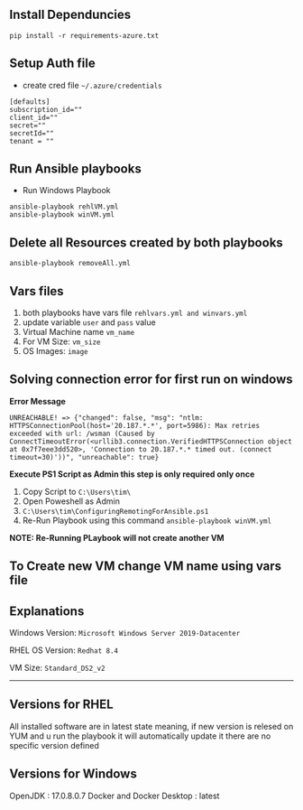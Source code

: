 ## Install Dependuncies 
`pip install -r requirements-azure.txt`

## Setup Auth file
 - create cred file `~/.azure/credentials` 

```
[defaults]
subscription_id=""
client_id=""
secret=""
secretId=""
tenant = ""

```
## Run Ansible playbooks

- Run Windows Playbook

```
ansible-playbook rehlVM.yml
ansible-playbook winVM.yml
```
## Delete all Resources created by both playbooks

```
ansible-playbook removeAll.yml
```
## Vars files 
1. both playbooks have vars file `rehlvars.yml and winvars.yml`
2. update variable `user` and `pass` value
3. Virtual Machine name `vm_name`
4. For VM Size: `vm_size`
5. OS Images: `image` 

## Solving connection error for first run on windows
**Error Message**
```
UNREACHABLE! => {"changed": false, "msg": "ntlm: HTTPSConnectionPool(host='20.187.*.*', port=5986): Max retries exceeded with url: /wsman (Caused by ConnectTimeoutError(<urllib3.connection.VerifiedHTTPSConnection object at 0x7f7eee3dd520>, 'Connection to 20.187.*.* timed out. (connect timeout=30)'))", "unreachable": true}
```
**Execute PS1 Script as Admin this step is only required only once**

1. Copy Script to `C:\Users\tim\`
2. Open Poweshell as Admin
3. `C:\Users\tim\ConfiguringRemotingForAnsible.ps1`
4. Re-Run Playbook using this command
`ansible-playbook winVM.yml`



**NOTE: Re-Running PLaybook will not create another VM**

To Create new VM change VM name using vars file
---
## Explanations 

Windows Version: `Microsoft Windows Server 2019-Datacenter`

RHEL OS Version: `Redhat 8.4`

VM Size: `Standard_DS2_v2`

---
## Versions for RHEL
All installed software are in latest state meaning,
if new version is relesed on YUM and u run the playbook it will automatically update it there are no specific version defined

## Versions for Windows
OpenJDK : 17.0.8.0.7
Docker and Docker Desktop : latest 








